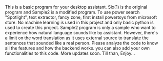 This is a basic program for your desktop assistant. Six(1) is the original program and Sample2  is a modified program.
To use power search "Spotlight", text extractor, fancy zone, first install powertoys from microsoft store.
No machine learning is used in this project and only basic python is used to create this project.
Sample2 program is only a sample who want to experience how natural language sounds like by assistant. However, there's a limit on the word translation as it uses external source to translate the sentences 
that sounded like a real person.
Please analyze the code to know all the features and how the backend works.
you can also add your own functionalities to this code. 
More updates soon.
Till than,
Enjoy...
